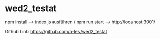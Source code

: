 # wed2_testat
npm install --> index.js ausführen / npm run start --> http://localhost:3001/

Github Link: https://github.com/a-lesi/wed2_testat